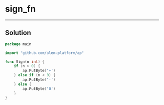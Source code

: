 # sign_fn

---

## Solution

```go
package main

import "github.com/alem-platform/ap"

func Sign(n int) {
    if (n > 0) {
        ap.PutByte('+')
    } else if (n < 0) {
        ap.PutByte('-')
    } else {
        ap.PutByte('0')
    }
}
```
